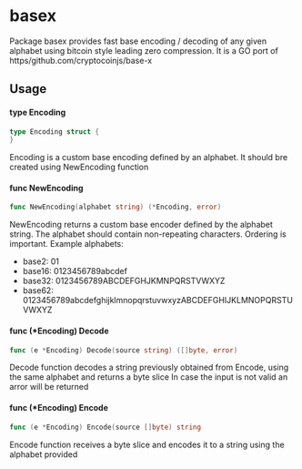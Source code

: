 # basex

Package basex provides fast base encoding / decoding of any given alphabet using
bitcoin style leading zero compression. It is a GO port of
https/github.com/cryptocoinjs/base-x

## Usage

#### type Encoding

```go
type Encoding struct {
}
```

Encoding is a custom base encoding defined by an alphabet. It should bre created
using NewEncoding function

#### func NewEncoding

```go
func NewEncoding(alphabet string) (*Encoding, error)
```
NewEncoding returns a custom base encoder defined by the alphabet string. The
alphabet should contain non-repeating characters. Ordering is important. Example
alphabets:

 - base2: 01
 - base16: 0123456789abcdef
 - base32: 0123456789ABCDEFGHJKMNPQRSTVWXYZ
 - base62: 0123456789abcdefghijklmnopqrstuvwxyzABCDEFGHIJKLMNOPQRSTUVWXYZ

#### func (*Encoding) Decode

```go
func (e *Encoding) Decode(source string) ([]byte, error)
```
Decode function decodes a string previously obtained from Encode, using the same
alphabet and returns a byte slice In case the input is not valid an arror will
be returned

#### func (*Encoding) Encode

```go
func (e *Encoding) Encode(source []byte) string
```
Encode function receives a byte slice and encodes it to a string using the
alphabet provided
